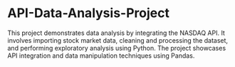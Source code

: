 # API-Data-Analysis-Project
This project demonstrates data analysis by integrating the NASDAQ API. It involves importing stock market data, cleaning and processing the dataset, and performing exploratory analysis using Python. The project showcases API integration and data manipulation techniques using Pandas.
